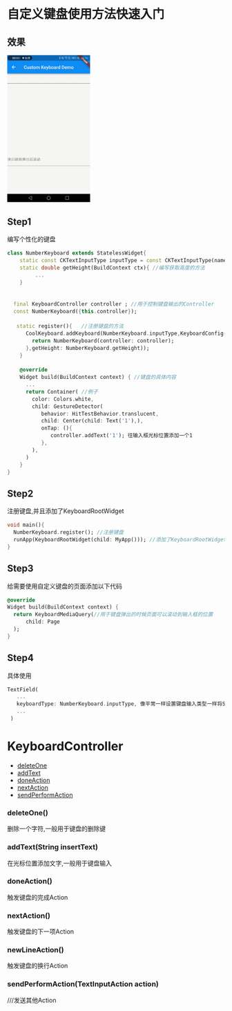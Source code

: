 # 自定义键盘使用方法快速入门

## 效果

<img width="38%" height="38%" src="./images/custom_keyboard.gif"/>

## Step1
编写个性化的键盘

```dart
class NumberKeyboard extends StatelessWidget{
    static const CKTextInputType inputType = const CKTextInputType(name:'CKNumberKeyboard'); //定义InputType类型
    static double getHeight(BuildContext ctx){ //编写获取高度的方法
         ...
    }


  final KeyboardController controller ; //用于控制键盘输出的Controller
  const NumberKeyboard({this.controller});

   static register(){   //注册键盘的方法
      CoolKeyboard.addKeyboard(NumberKeyboard.inputType,KeyboardConfig(builder: (context,controller){
        return NumberKeyboard(controller: controller);
      },getHeight: NumberKeyboard.getHeight));
    }

    @override
    Widget build(BuildContext context) { //键盘的具体内容
      ...
      return Container( //例子
        color: Colors.white,
        child: GestureDetector(
           behavior: HitTestBehavior.translucent,
           child: Center(child: Text('1'),),
           onTap: (){
              controller.addText('1'); 往输入框光标位置添加一个1
           },
        ),
      )
    }
}
```

## Step2
注册键盘,并且添加了KeyboardRootWidget

```dart
void main(){
  NumberKeyboard.register(); //注册键盘
  runApp(KeyboardRootWidget(child: MyApp())); //添加了KeyboardRootWidget
}
```

## Step3
给需要使用自定义键盘的页面添加以下代码

```dart
@override
Widget build(BuildContext context) {
  return KeyboardMediaQuery(//用于键盘弹出的时候页面可以滚动到输入框的位置
      child: Page
  );
}
```


## Step4
具体使用
```dart
TextField(
   ...
   keyboardType: NumberKeyboard.inputType, 像平常一样设置键盘输入类型一样将Step1编写的inputType传递进去
   ...
 )
```

# KeyboardController


- [deleteOne](#deleteOne)
- [addText](#addText)
- [doneAction](#doneAction)
- [nextAction](#nextAction)
- [sendPerformAction](#sendPerformAction)


### deleteOne()
删除一个字符,一般用于键盘的删除键

### addText(String insertText)
在光标位置添加文字,一般用于键盘输入

### doneAction()
触发键盘的完成Action

### nextAction()
触发键盘的下一项Action

### newLineAction()
触发键盘的换行Action

### sendPerformAction(TextInputAction action)
///发送其他Action

